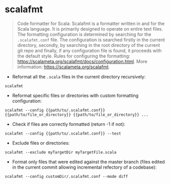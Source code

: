 # scalafmt

> Code formatter for Scala: Scalafmt is a formatter written in and for the Scala language. It is primarily designed to operate on entire text files.
> The formatting configuration is determined by searching for the `.scalafmt.conf` file.
> The configuration is searched firstly in the current directory, secondly, by searching in the root directory of the current git repo and finally, if  any configuration file is found, it proceeds with the default style.
> Rules for configuring the formatting: <https://scalameta.org/scalafmt/docs/configuration.html>.
> More information: <https://scalameta.org/scalafmt>.

- Reformat all the `.scala` files in the current directory recursively:

`scalafmt`

- Reformat specific files or directories with custom formatting configuration:

`scalafmt --config {{path/to/.scalafmt.conf}} {{path/to/file_or_directory}} {{path/to/file_or_directory}} ...`

- Check if files are correctly formatted (return -1 if not):

`scalafmt --config {{path/to/.scalafmt.conf}} --test`

- Exclude files or directories:

`scalafmt --exclude myTargetDir myTargetFile.scala`

- Format only files that were edited against the master branch (files edited in the current commit allowing incremental refectory of a codebase):

`scalafmt --config customDir/.scalafmt.conf --mode diff`
